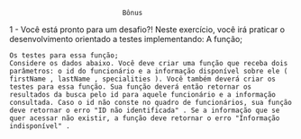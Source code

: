                                 Bônus
1 - Você está pronto para um desafio?! Neste exercício, você irá praticar o desenvolvimento orientado a testes implementando:
A função;

    Os testes para essa função;
    Considere os dados abaixo. Você deve criar uma função que receba dois parâmetros: o id do funcionário e a informação disponível sobre ele ( firstName , lastName , specialities ). Você também deverá criar os testes para essa função. Sua função deverá então retornar os resultados da busca pelo id para aquele funcionário e a informação consultada. Caso o id não conste no quadro de funcionários, sua função deve retornar o erro "ID não identificada" . Se a informação que se quer acessar não existir, a função deve retornar o erro "Informação indisponível" .
